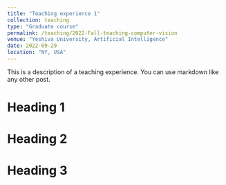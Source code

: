```yaml
---
title: "Teaching experience 1"
collection: teaching
type: "Graduate course"
permalink: /teaching/2022-Fall-teaching-computer-vision
venue: "Yeshiva University, Artificial Intelligence"
date: 2022-09-29
location: "NY, USA"
---
```


This is a description of a teaching experience. You can use markdown like any other post.

Heading 1
======

Heading 2
======

Heading 3
======
